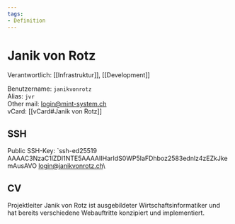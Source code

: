 ```yaml
---
tags:
- Definition
---
```

# Janik von Rotz

Verantwortlich: [[Infrastruktur]], [[Development]]  

Benutzername: `janikvonrotz`\
Alias: `jvr`\
Other mail: login@mint-system.ch\
vCard: [[vCard#Janik von Rotz]]

## SSH

Public SSH-Key: `ssh-ed25519 AAAAC3NzaC1lZDI1NTE5AAAAIIHarIdS0WP5IaFDhboz2583ednlz4zEZkJkemAusAVO login@janikvonrotz.ch\

## CV

Projektleiter Janik von Rotz ist ausgebildeter Wirtschaftsinformatiker und hat bereits verschiedene Webauftritte konzipiert und implementiert. 